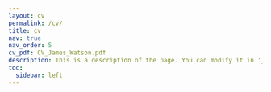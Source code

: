 ```yaml
---
layout: cv
permalink: /cv/
title: cv
nav: true
nav_order: 5
cv_pdf: CV_James_Watson.pdf
description: This is a description of the page. You can modify it in '_pages/cv.md'. You can also change or remove the top pdf download button.
toc:
  sidebar: left
---
```

